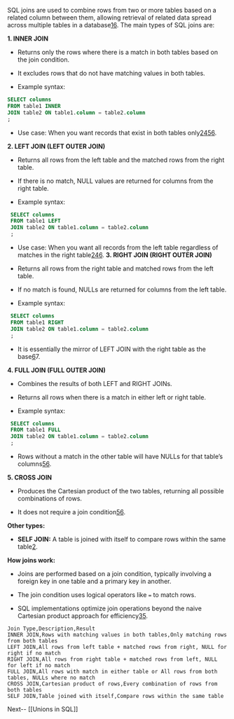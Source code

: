 SQL joins are used to combine rows from two or more tables based on a related column between them, allowing retrieval of related data spread across multiple tables in a database[1](https://www.w3schools.com/sql/sql_join.asp)[6](https://www.pingcap.com/article/mastering-sql-joins-guide-examples/). The main types of SQL joins are:

**1. INNER JOIN**

- Returns only the rows where there is a match in both tables based on the join condition.
    
- It excludes rows that do not have matching values in both tables.
    
- Example syntax:
```sql
SELECT columns 
FROM table1 INNER 
JOIN table2 ON table1.column = table2.column
;
```
- Use case: When you want records that exist in both tables only[2](https://www.datacamp.com/cheat-sheet/sql-joins-cheat-sheet)[4](https://www.w3schools.com/sql/sql_ref_join.asp)[5](https://en.wikipedia.org/wiki/Join_\(SQL\))[6](https://www.pingcap.com/article/mastering-sql-joins-guide-examples/).


**2. LEFT JOIN (LEFT OUTER JOIN)**

- Returns all rows from the left table and the matched rows from the right table.
    
- If there is no match, NULL values are returned for columns from the right table.
    
- Example syntax:
```sql
 SELECT columns 
 FROM table1 LEFT 
 JOIN table2 ON table1.column = table2.column
 ;
```
- Use case: When you want all records from the left table regardless of matches in the right table[2](https://www.datacamp.com/cheat-sheet/sql-joins-cheat-sheet)[4](https://www.w3schools.com/sql/sql_ref_join.asp)[6](https://www.pingcap.com/article/mastering-sql-joins-guide-examples/).
**3. RIGHT JOIN (RIGHT OUTER JOIN)**

- Returns all rows from the right table and matched rows from the left table.
    
- If no match is found, NULLs are returned for columns from the left table.
- Example syntax:
```sql
 SELECT columns 
 FROM table1 RIGHT 
 JOIN table2 ON table1.column = table2.column
 ;
```
- It is essentially the mirror of LEFT JOIN with the right table as the base[6](https://www.pingcap.com/article/mastering-sql-joins-guide-examples/)7.
    

**4. FULL JOIN (FULL OUTER JOIN)**

- Combines the results of both LEFT and RIGHT JOINs.
    
- Returns all rows when there is a match in either left or right table.
- Example syntax:
```sql
 SELECT columns 
 FROM table1 FULL 
 JOIN table2 ON table1.column = table2.column
 ;
```
- Rows without a match in the other table will have NULLs for that table’s columns[5](https://en.wikipedia.org/wiki/Join_\(SQL\))[6](https://www.pingcap.com/article/mastering-sql-joins-guide-examples/).
    

**5. CROSS JOIN**

- Produces the Cartesian product of the two tables, returning all possible combinations of rows.
    
- It does not require a join condition[5](https://en.wikipedia.org/wiki/Join_\(SQL\))[6](https://www.pingcap.com/article/mastering-sql-joins-guide-examples/).
    

**Other types:**

- **SELF JOIN:** A table is joined with itself to compare rows within the same table[2](https://www.datacamp.com/cheat-sheet/sql-joins-cheat-sheet).
    

**How joins work:**

- Joins are performed based on a join condition, typically involving a foreign key in one table and a primary key in another.
    
- The join condition uses logical operators like `=` to match rows.
    
- SQL implementations optimize join operations beyond the naive Cartesian product approach for efficiency[3](https://learn.microsoft.com/en-us/sql/relational-databases/performance/joins?view=sql-server-ver17)[5](https://en.wikipedia.org/wiki/Join_\(SQL\)).
```csv
Join Type,Description,Result
INNER JOIN,Rows with matching values in both tables,Only matching rows from both tables
LEFT JOIN,All rows from left table + matched rows from right, NULL for right if no match
RIGHT JOIN,All rows from right table + matched rows from left, NULL for left if no match
FULL JOIN,All rows with match in either table or All rows from both tables, NULLs where no match
CROSS JOIN,Cartesian product of rows,Every combination of rows from both tables
SELF JOIN,Table joined with itself,Compare rows within the same table
```

Next-- [[Unions in SQL]]
